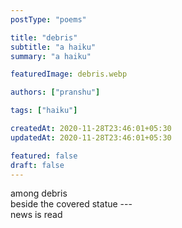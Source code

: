 ```yaml
---
postType: "poems"

title: "debris"
subtitle: "a haiku"
summary: "a haiku"

featuredImage: debris.webp

authors: ["pranshu"]

tags: ["haiku"]

createdAt: 2020-11-28T23:46:01+05:30
updatedAt: 2020-11-28T23:46:01+05:30

featured: false
draft: false
---
```


among debris  
beside the covered statue ---  
news is read
